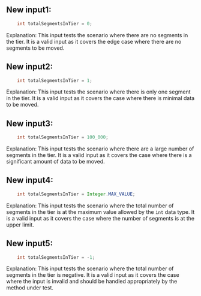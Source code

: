 ## New input1:
```java
    int totalSegmentsInTier = 0;
```
Explanation: This input tests the scenario where there are no segments in the tier. It is a valid input as it covers the edge case where there are no segments to be moved.

## New input2:
```java
    int totalSegmentsInTier = 1;
```
Explanation: This input tests the scenario where there is only one segment in the tier. It is a valid input as it covers the case where there is minimal data to be moved.

## New input3:
```java
    int totalSegmentsInTier = 100_000;
```
Explanation: This input tests the scenario where there are a large number of segments in the tier. It is a valid input as it covers the case where there is a significant amount of data to be moved.

## New input4:
```java
    int totalSegmentsInTier = Integer.MAX_VALUE;
```
Explanation: This input tests the scenario where the total number of segments in the tier is at the maximum value allowed by the `int` data type. It is a valid input as it covers the case where the number of segments is at the upper limit.

## New input5:
```java
    int totalSegmentsInTier = -1;
```
Explanation: This input tests the scenario where the total number of segments in the tier is negative. It is a valid input as it covers the case where the input is invalid and should be handled appropriately by the method under test.